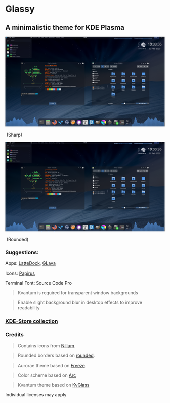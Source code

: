 # Glassy
## A minimalistic theme for KDE Plasma 

![Glassy preview](Pictures/sharp.png)

​																				(Sharp)

![Glassy preview](Pictures/round.png)

​																			(Rounded) 

### Suggestions:

Apps: [LatteDock](https://github.com/KDE/latte-dock), [GLava](https://github.com/jarcode-foss/glava)

Icons: [Papirus](https://github.com/PapirusDevelopmentTeam/papirus-icon-theme)

Terminal Font: Source Code Pro

> Kvantum is required for transparent window backgrounds

> Enable slight background blur in desktop effects to improve readability

### [KDE-Store collection](https://www.pling.com/c/1356013/)

### Credits

> Contains icons from [Nilium](https://github.com/mcder3/Nilium-Plasma-Theme).

> Rounded borders based on [rounded](https://github.com/varlesh/rounded).

> Aurorae theme based on [Freeze](https://store.kde.org/p/1002663/).

> Color scheme based on [Arc](https://github.com/PapirusDevelopmentTeam/arc-kde)

> Kvantum theme based on [KvGlass](https://store.kde.org/p/1201321/)

Individual licenses may apply

